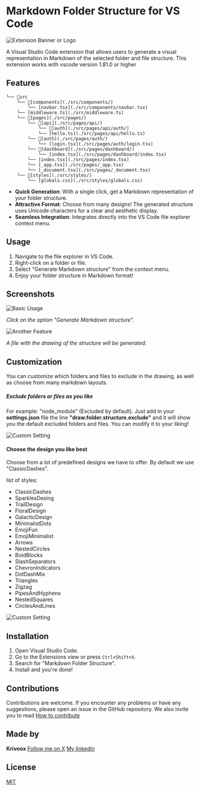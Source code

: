 # Markdown Folder Structure for VS Code

![Extension Banner or Logo](./src/assets/drawstructurelogo.png)

A Visual Studio Code extension that allows users to generate a visual representation in Markdown of the selected folder and file structure.
This extension works with vscode version 1.81.0 or higher

## Features

```
└── 📁src
    └── 📁[components](./src/components/)
        └── [navbar.tsx](./src/components/navbar.tsx)
    └── [middleware.ts](./src/middleware.ts)
    └── 📁[pages](./src/pages/)
        └── 📁[api](./src/pages/api/)
            └── 📁[auth](./src/pages/api/auth/)
            └── [hello.ts](./src/pages/api/hello.ts)
        └── 📁[auth](./src/pages/auth/)
            └── [login.tsx](./src/pages/auth/login.tsx)
        └── 📁[dashboard](./src/pages/dashboard/)
            └── [index.tsx](./src/pages/dashboard/index.tsx)
        └── [index.tsx](./src/pages/index.tsx)
        └── [_app.tsx](./src/pages/_app.tsx)
        └── [_document.tsx](./src/pages/_document.tsx)
    └── 📁[styles](./src/styles/)
        └── [globals.css](./src/styles/globals.css)
```

- **Quick Generation**: With a single click, get a Markdown representation of your folder structure.
- **Attractive Format**: Choose from many designs! The generated structure uses Unicode characters for a clear and aesthetic display.
- **Seamless Integration**: Integrates directly into the VS Code file explorer context menu.

## Usage

1. Navigate to the file explorer in VS Code.
2. Right-click on a folder or file.
3. Select "Generate Markdown structure" from the context menu.
4. Enjoy your folder structure in Markdown format!

## Screenshots

![Basic Usage](./src/assets/screen01.png)

_Click on the option "Generate Markdown structure"._

![Another Feature](./src/assets/screen02.png)

_A file with the drawing of the structure will be generated._

## Customization

You can customize which folders and files to exclude in the drawing, as well as choose from many markdown layouts.

##### Exclude folders or files as you like

For example: "node_module" (Excluded by default).
Just add in your **settings.json** file the line **"draw.folder.structure.exclude"** and it will show you the default excluded folders and files.
You can modify it to your liking!

![Custom Setting](./src/assets/screen03.png)

#### Choose the design you like best

Choose from a lot of predefined designs we have to offer. By default we use "ClassicDashes".

list of styles:

- ClassicDashes
- SparklesDesing
- TrailDesign
- FloralDesign
- GalacticDesign
- MinimalistDots
- EmojiFun
- EmojiMinimalist
- Arrows
- NestedCircles
- BoldBlocks
- SlashSeparators
- ChevronIndicators
- DotDashMix
- Triangles
- Zigzag
- PipesAndHyphens
- NestedSquares
- CirclesAndLines

![Custom Setting](./src/assets/cap-style-screen.gif)

## Installation

1. Open Visual Studio Code.
2. Go to the Extensions view or press `Ctrl+Shift+X`.
3. Search for "Markdown Folder Structure".
4. Install and you're done!

## Contributions

Contributions are welcome. If you encounter any problems or have any suggestions, please open an issue in the GitHub repository. We also invite you to read [How to contribute](./CONTRIBUTING.md)

## Made by

**Krivoox**
[Follow me on X](https://twitter.com/jkrivoox)
[My linkedin](https://www.linkedin.com/in/juan-manuel-krivocapich/)

## License

[MIT](./LICENSE.md)
